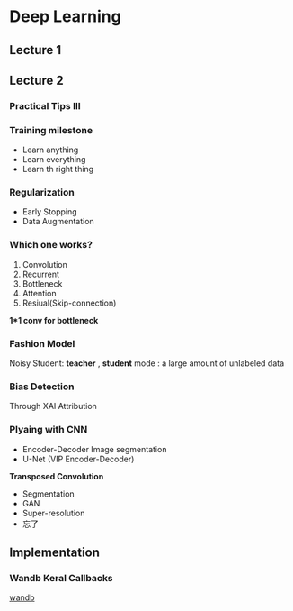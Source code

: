 # Deep Learning 
## Lecture 1 
## Lecture 2 
### Practical Tips III 

### Training milestone
* Learn anything 
* Learn everything 
* Learn th right thing
  
### Regularization 
* Early Stopping 
* Data Augmentation 


### 

### Which one works? 
1. Convolution 
1. Recurrent 
1. Bottleneck 
1. Attention
1. Resiual(Skip-connection)
 

**1*1 conv for bottleneck**  


### Fashion Model
Noisy Student: **teacher** , **student** mode : a large amount of unlabeled data 


### Bias Detection 
Through XAI Attribution 

### Plyaing with CNN 
* Encoder-Decoder  Image segmentation 
* U-Net (VIP Encoder-Decoder) 
  
**Transposed Convolution**
* Segmentation 
* GAN 
* Super-resolution 
* 忘了 


## Implementation 

### Wandb Keral Callbacks 
[wandb](https://docs.wandb.ai/ref/python/integrations/keras/wandbcallback) 



